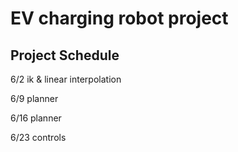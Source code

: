 # EV charging robot project 
## Project Schedule 
6/2 ik & linear interpolation

6/9 planner 

6/16 planner 

6/23 controls
